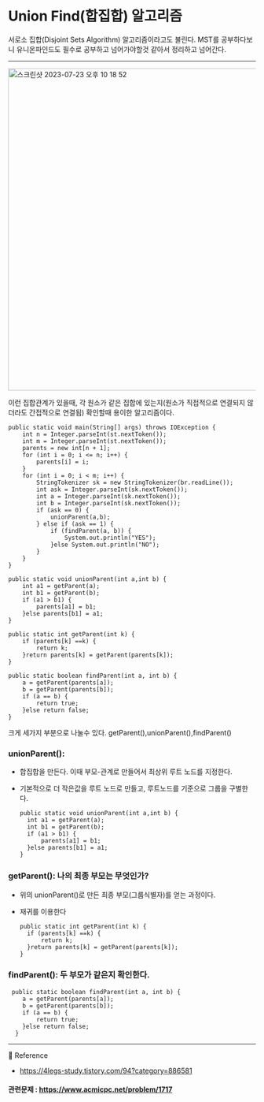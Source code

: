 # Union Find(합집합)  알고리즘

서로소 집합(Disjoint Sets Algorithm) 알고리즘이라고도 불린다. MST를 공부하다보니 유니온파인드도 필수로 공부하고 넘어가야할것 같아서 정리하고 넘어간다.

---

<img width="654" alt="스크린샷 2023-07-23 오후 10 18 52" src="https://github.com/YongNyeo/TIL/assets/109174778/f79e62bb-78ef-4924-8d94-87bc27960913">


이런 집합관계가 있을때, 각 원소가 같은 집합에 있는지(원소가 직접적으로 연결되지 않더라도 간접적으로 연결됨) 확인할때 용이한 알고리즘이다.

    public static void main(String[] args) throws IOException {
        int n = Integer.parseInt(st.nextToken());
        int m = Integer.parseInt(st.nextToken());
        parents = new int[n + 1];
        for (int i = 0; i <= n; i++) {
            parents[i] = i;
        }
        for (int i = 0; i < m; i++) {
            StringTokenizer sk = new StringTokenizer(br.readLine());
            int ask = Integer.parseInt(sk.nextToken());
            int a = Integer.parseInt(sk.nextToken());
            int b = Integer.parseInt(sk.nextToken());
            if (ask == 0) {
                unionParent(a,b);
            } else if (ask == 1) {
                if (findParent(a, b)) {
                    System.out.println("YES");
                }else System.out.println("NO");
            }
        }
    }
    
    public static void unionParent(int a,int b) {
        int a1 = getParent(a);
        int b1 = getParent(b);
        if (a1 > b1) {
            parents[a1] = b1;
        }else parents[b1] = a1;
    }

    public static int getParent(int k) {
        if (parents[k] ==k) {
            return k;
        }return parents[k] = getParent(parents[k]);
    }

    public static boolean findParent(int a, int b) {
        a = getParent(parents[a]);
        b = getParent(parents[b]);
        if (a == b) {
            return true;
        }else return false;
    }

크게 세가지 부분으로 나눌수 있다.
getParent(),unionParent(),findParent()

### unionParent(): 
- 합집합을 만든다. 이때 부모-관계로 만들어서 최상위 루트 노드를 지정한다.
- 기본적으로 더 작은값을 루트 노드로 만들고, 루트노드를 기준으로 그룹을 구별한다.
  
      public static void unionParent(int a,int b) {
        int a1 = getParent(a);
        int b1 = getParent(b);
        if (a1 > b1) {
            parents[a1] = b1;
        }else parents[b1] = a1;
      }



### getParent(): 나의 최종 부모는 무엇인가?
- 위의 unionParent()로 만든 최종 부모(그룹식별자)를 얻는 과정이다.
- 재귀를 이용한다

      public static int getParent(int k) {
        if (parents[k] ==k) {
            return k;
        }return parents[k] = getParent(parents[k]);
      }
  
### findParent(): 두 부모가 같은지 확인한다.

     public static boolean findParent(int a, int b) {
        a = getParent(parents[a]);
        b = getParent(parents[b]);
        if (a == b) {
            return true;
        }else return false;
      }
      
---

📘 Reference
- https://4legs-study.tistory.com/94?category=886581

#### 관련문제 : https://www.acmicpc.net/problem/1717
